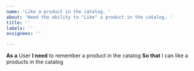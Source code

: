 ```yaml
---
name: 'Like a product in the catalog. '
about: 'Need the ability to "Like" a product in the catalog. '
title: ''
labels: ''
assignees: ''

---
```


**As a** User
 **I need**  to remember a product in the catalog 
 **So that** I can like a products in the catalog
